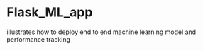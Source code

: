 # Flask_ML_app
illustrates how to deploy end to end machine learning model and performance tracking 
